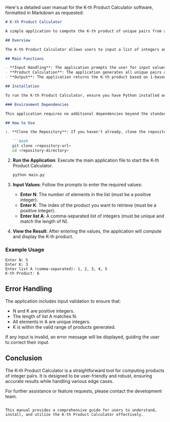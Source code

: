 Here's a detailed user manual for the K-th Product Calculator software, formatted in Markdown as requested:

```markdown
# K-th Product Calculator

A simple application to compute the K-th product of unique pairs from a list of integers.

## Overview

The K-th Product Calculator allows users to input a list of integers and retrieve the K-th product of all unique pairs formed from the list. This application is useful for mathematical computations involving combinations of numbers.

## Main Functions

- **Input Handling**: The application prompts the user for input values, including the number of elements (N), the index of the desired product (K), and the list of integers (A).
- **Product Calculation**: The application generates all unique pairs of integers from the list, computes their products, and sorts them in ascending order.
- **Output**: The application returns the K-th product based on 1-based indexing.

## Installation

To run the K-th Product Calculator, ensure you have Python installed on your system. You can download Python from [python.org](https://www.python.org/downloads/).

### Environment Dependencies

This application requires no additional dependencies beyond the standard Python library. However, ensure you have Python version 3.6 or higher.

## How to Use

1. **Clone the Repository**: If you haven't already, clone the repository containing the K-th Product Calculator code.

   ```bash
   git clone <repository-url>
   cd <repository-directory>
   ```

2. **Run the Application**: Execute the main application file to start the K-th Product Calculator.

   ```bash
   python main.py
   ```

3. **Input Values**: Follow the prompts to enter the required values:
   - **Enter N**: The number of elements in the list (must be a positive integer).
   - **Enter K**: The index of the product you want to retrieve (must be a positive integer).
   - **Enter list A**: A comma-separated list of integers (must be unique and match the length of N).

4. **View the Result**: After entering the values, the application will compute and display the K-th product.

### Example Usage

```plaintext
Enter N: 5
Enter K: 3
Enter list A (comma-separated): 1, 2, 3, 4, 5
K-th Product: 6
```

## Error Handling

The application includes input validation to ensure that:
- N and K are positive integers.
- The length of list A matches N.
- All elements in A are unique integers.
- K is within the valid range of products generated.

If any input is invalid, an error message will be displayed, guiding the user to correct their input.

## Conclusion

The K-th Product Calculator is a straightforward tool for computing products of integer pairs. It is designed to be user-friendly and robust, ensuring accurate results while handling various edge cases.

For further assistance or feature requests, please contact the development team.
```

This manual provides a comprehensive guide for users to understand, install, and utilize the K-th Product Calculator effectively.